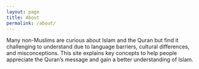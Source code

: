 ```yaml
---
layout: page
title: About
permalink: /about/
---
```


Many non-Muslims are curious about Islam and the Quran but find it challenging to understand due to language barriers, cultural differences, and misconceptions. This site explains key concepts to help people appreciate the Quran’s message and gain a better understanding of Islam.
